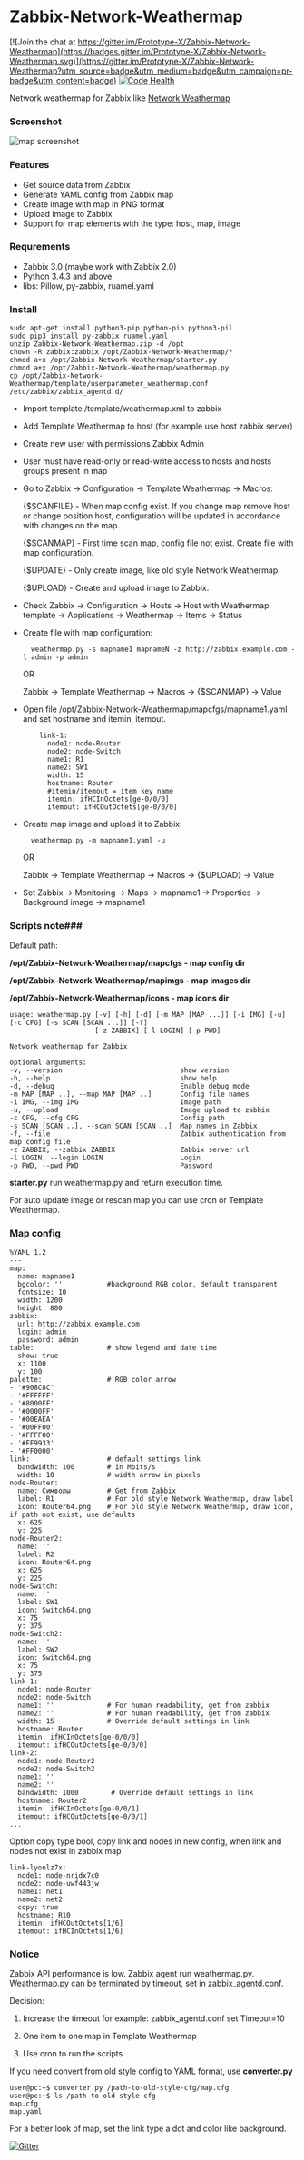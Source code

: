 # Zabbix-Network-Weathermap

[![Join the chat at https://gitter.im/Prototype-X/Zabbix-Network-Weathermap](https://badges.gitter.im/Prototype-X/Zabbix-Network-Weathermap.svg)](https://gitter.im/Prototype-X/Zabbix-Network-Weathermap?utm_source=badge&utm_medium=badge&utm_campaign=pr-badge&utm_content=badge)
[![Code Health](https://landscape.io/github/Prototype-X/Zabbix-Network-Weathermap/master/landscape.svg?style=flat)](https://landscape.io/github/Prototype-X/Zabbix-Network-Weathermap/master)

Network weathermap for Zabbix like [Network Weathermap](http://network-weathermap.com)

### Screenshot ###
![map screenshot](https://cloud.githubusercontent.com/assets/12714643/14538840/63cf2870-0286-11e6-98f2-d67f548a0d54.png)

### Features ###
* Get source data from Zabbix
* Generate YAML config from Zabbix map
* Create image with map in PNG format
* Upload image to Zabbix
* Support for map elements with the type: host, map, image

### Requrements ###
* Zabbix 3.0 (maybe work with Zabbix 2.0)
* Python 3.4.3 and above
* libs: Pillow, py-zabbix, ruamel.yaml

### Install ###

    sudo apt-get install python3-pip python-pip python3-pil
    sudo pip3 install py-zabbix ruamel.yaml
    unzip Zabbix-Network-Weathermap.zip -d /opt
    chown -R zabbix:zabbix /opt/Zabbix-Network-Weathermap/*
    chmod a+x /opt/Zabbix-Network-Weathermap/starter.py
    chmod a+x /opt/Zabbix-Network-Weathermap/weathermap.py
    cp /opt/Zabbix-Network-Weathermap/template/userparameter_weathermap.conf /etc/zabbix/zabbix_agentd.d/

* Import template /template/weathermap.xml to zabbix
* Add Template Weathermap to host (for example use host zabbix server)
* Create new user with permissions Zabbix Admin
* User must have read-only or read-write access to hosts and hosts groups present in map
* Go to Zabbix -> Configuration -> Template Weathermap -> Macros:

     {$SCANFILE} - When map config exist. If you change map remove host or change position host, configuration will be updated in accordance with changes on the map.
     
     {$SCANMAP} - First time scan map, config file not exist. Create file with map configuration.
     
     {$UPDATE} - Only create image, like old style Network Weathermap.
     
     {$UPLOAD} - Create and upload image to Zabbix.

* Check Zabbix -> Configuration -> Hosts -> Host with Weathermap template -> Applications -> Weathermap -> Items -> Status

* Create file with map configuration:
        
        weathermap.py -s mapname1 mapnameN -z http://zabbix.example.com -l admin -p admin
    OR
    
    Zabbix -> Template Weathermap -> Macros -> {$SCANMAP} -> Value
    
* Open file /opt/Zabbix-Network-Weathermap/mapcfgs/mapname1.yaml and set hostname and itemin, itemout.

          link-1:
            node1: node-Router
            node2: node-Switch
            name1: R1
            name2: SW1
            width: 15
            hostname: Router
            #itemin/itemout = item key name
            itemin: ifHCInOctets[ge-0/0/0]
            itemout: ifHCOutOctets[ge-0/0/0]

* Create map image and upload it to Zabbix:
    
        weathermap.py -m mapname1.yaml -u  
  OR
  
  Zabbix -> Template Weathermap -> Macros -> {$UPLOAD} -> Value

* Set Zabbix -> Monitoring -> Maps -> mapname1 -> Properties -> Background image -> mapname1


### Scripts note###

Default path:

**/opt/Zabbix-Network-Weathermap/mapcfgs - map config dir**

**/opt/Zabbix-Network-Weathermap/mapimgs - map images dir**

**/opt/Zabbix-Network-Weathermap/icons - map icons dir**


    usage: weathermap.py [-v] [-h] [-d] [-m MAP [MAP ...]] [-i IMG] [-u] [-c CFG] [-s SCAN [SCAN ...]] [-f]
                         [-z ZABBIX] [-l LOGIN] [-p PWD]

    Network weathermap for Zabbix

    optional arguments:
    -v, --version                             show version
    -h, --help                                show help
    -d, --debug                               Enable debug mode
    -m MAP [MAP ..], --map MAP [MAP ..]       Config file names
    -i IMG, --img IMG                         Image path
    -u, --upload                              Image upload to zabbix
    -c CFG, --cfg CFG                         Config path
    -s SCAN [SCAN ..], --scan SCAN [SCAN ..]  Map names in Zabbix
    -f, --file                                Zabbix authentication from map config file
    -z ZABBIX, --zabbix ZABBIX                Zabbix server url
    -l LOGIN, --login LOGIN                   Login
    -p PWD, --pwd PWD                         Password

**starter.py** run weathermap.py and return execution time.

For auto update image or rescan map you can use cron or Template Weathermap.

### Map config ###
        
    %YAML 1.2
    ---
    map:
      name: mapname1
      bgcolor: ''           #background RGB color, default transparent
      fontsize: 10
      width: 1200
      height: 800
    zabbix:
      url: http://zabbix.example.com
      login: admin
      password: admin
    table:                  # show legend and date time
      show: true
      x: 1100
      y: 100
    palette:                # RGB color arrow
    - '#908C8C'
    - '#FFFFFF'
    - '#8000FF'
    - '#0000FF'
    - '#00EAEA'
    - '#00FF00'
    - '#FFFF00'
    - '#FF9933'
    - '#FF0000'
    link:                   # default settings link
      bandwidth: 100        # in Mbits/s
      width: 10             # width arrow in pixels
    node-Router:
      name: Символы         # Get from Zabbix
      label: R1             # For old style Network Weathermap, draw label
      icon: Router64.png    # For old style Network Weathermap, draw icon, if path not exist, use defaults
      x: 625
      y: 225
    node-Router2:
      name: ''
      label: R2
      icon: Router64.png
      x: 625
      y: 225
    node-Switch:
      name: ''
      label: SW1
      icon: Switch64.png
      x: 75
      y: 375
    node-Switch2:
      name: ''
      label: SW2
      icon: Switch64.png
      x: 75
      y: 375
    link-1:
      node1: node-Router
      node2: node-Switch
      name1: ''             # For human readability, get from zabbix
      name2: ''             # For human readability, get from zabbix
      width: 15             # Override default settings in link
      hostname: Router
      itemin: ifHCInOctets[ge-0/0/0]
      itemout: ifHCOutOctets[ge-0/0/0]
    link-2:
      node1: node-Router2
      node2: node-Switch2
      name1: ''
      name2: ''
      bandwidth: 1000        # Override default settings in link
      hostname: Router2
      itemin: ifHCInOctets[ge-0/0/1]
      itemout: ifHCOutOctets[ge-0/0/1]
    ...

Option copy type bool, copy link and nodes in new config, when link and nodes not exist in zabbix map

    link-lyonlz7x:
      node1: node-nridx7c0
      node2: node-uwf443jw
      name1: net1
      name2: net2
      copy: true
      hostname: R10
      itemin: ifHCOutOctets[1/6]
      itemout: ifHCInOctets[1/6]

### Notice ###

Zabbix API performance is low. Zabbix agent run weathermap.py. Weathermap.py can be terminated by timeout, set in
zabbix_agentd.conf.

Decision:

1. Increase the timeout for example: zabbix_agentd.conf set Timeout=10

2. One item to one map in Template Weathermap

3. Use cron to run the scripts

If you need convert from old style config to YAML format, use **converter.py**

    user@pc:~$ converter.py /path-to-old-style-cfg/map.cfg
    user@pc:~$ ls /path-to-old-style-cfg
    map.cfg
    map.yaml

For a better look of map, set the link type a dot and color like background.
    
[![Gitter](https://badges.gitter.im/Join%20Chat.svg)](https://gitter.im/Prototype-X/Zabbix-Network-Weathermap?utm_source=badge&utm_medium=badge&utm_campaign=pr-badge)

